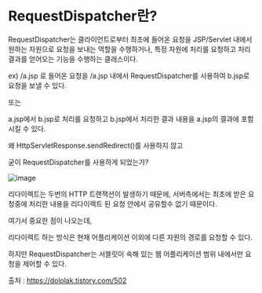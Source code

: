 # RequestDispatcher란?

RequestDispatcher는 클라이언트로부터 최초에 들어온 요청을 JSP/Servlet 내에서 원하는 자원으로 요청을 보내는 역할을 수행하거나, 특정 자원에 처리를 요청하고 처리 결과를 얻어오는 기능을 수행하는 클래스이다.

ex) /a.jsp 로 들어온 요청을 /a.jsp 내에서 RequestDispatcher를 사용하여 b.jsp로 요청을 보낼 수 있다.

또는

a.jsp에서 b.jsp로 처리를 요청하고 b.jsp에서 처리한 결과 내용을 a.jsp의 결과에 포함시킬 수 있다.

왜 HttpServletResponse.sendRedirect()를 사용하지 않고

굳이 RequestDispatcher를 사용하게 되었는가?

![image](https://user-images.githubusercontent.com/70310271/232816939-bad8a664-254d-4737-a46d-26ddec0c0fd6.png)

리다이렉트는 두번의 HTTP 트랜잭션이 발생하기 때문에, 서버측에서는 최초에 받은 요청중에 처리한 내용을 리다이렉트 된 요청 안에서 공유할수 없기 때문이다.

여기서 중요한 점이 나오는데,

리다이렉트 하는 방식은 현재 어플리케이션 이외에 다른 자원의 경로를 요청할 수 있다.

하지만 RequestDispatcher는 서블릿이 속해 있는 웹 어플리케이션 범위 내에서만 요청을 제어할 수 있다.

출처 : https://dololak.tistory.com/502
